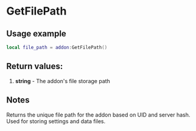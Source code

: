 # GetFilePath

## Usage example
```lua
local file_path = addon:GetFilePath()
```

## Return values:
1. **string** - The addon's file storage path

## Notes
Returns the unique file path for the addon based on UID and server hash. Used for storing settings and data files.
